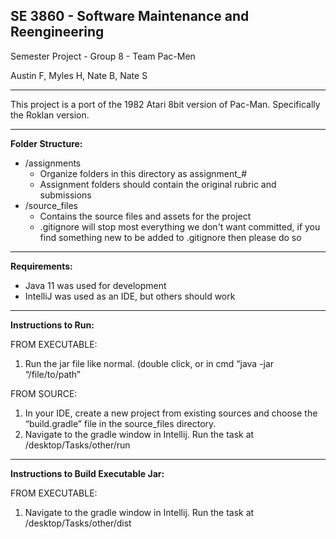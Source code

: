 
## SE 3860 - Software Maintenance and Reengineering

Semester Project - Group 8 - Team Pac-Men 

Austin F, Myles H, Nate B, Nate S

---

This project is a port of the 1982 Atari 8bit version of Pac-Man. Specifically the Roklan version.

---
**Folder Structure:**

 - /assignments
	 - Organize folders in this directory as assignment_#
	 - Assignment folders should contain the original rubric and submissions
 - /source_files
	 - Contains the source files and assets for the project
	 - .gitignore will stop most everything we don't want committed, if you find something new to be added to .gitignore then please do so

---
**Requirements:**
 - Java 11 was used for development
 - IntelliJ was used as an IDE, but others should work

---
**Instructions to Run:**

FROM EXECUTABLE:
 1.  Run the jar file like normal. (double click, or in cmd “java -jar “/file/to/path”

FROM SOURCE:
 1.  In your IDE, create a new project from existing sources and choose the “build.gradle” file in the source_files directory.
 2.  Navigate to the gradle window in Intellij. Run the task at /desktop/Tasks/other/run

---
**Instructions to Build Executable Jar:**

FROM EXECUTABLE:
 1.  Navigate to the gradle window in Intellij. Run the task at /desktop/Tasks/other/dist

